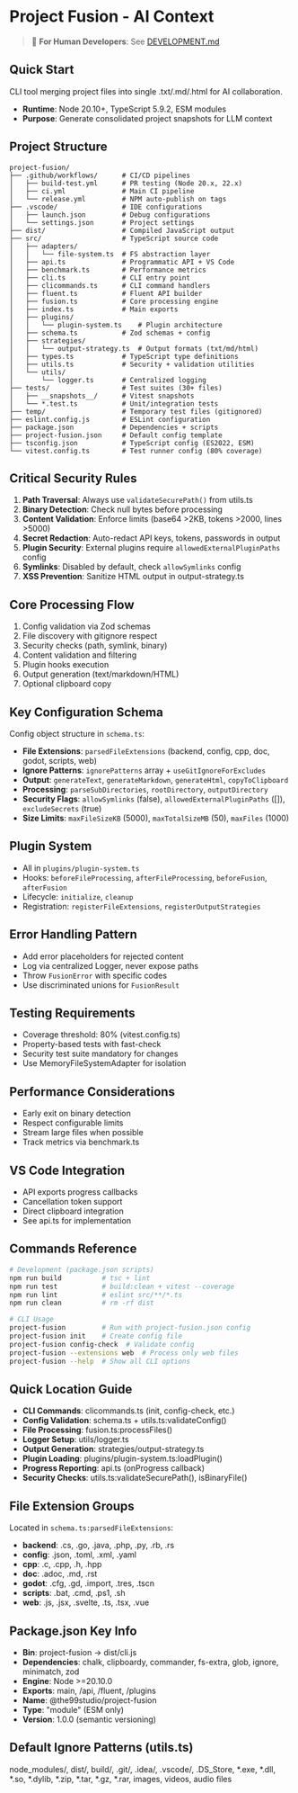 # Project Fusion - AI Context

> 📖 **For Human Developers**: See [DEVELOPMENT.md](./DEVELOPMENT.md)

## Quick Start
CLI tool merging project files into single .txt/.md/.html for AI collaboration.
- **Runtime**: Node 20.10+, TypeScript 5.9.2, ESM modules
- **Purpose**: Generate consolidated project snapshots for LLM context

## Project Structure
```
project-fusion/
├── .github/workflows/      # CI/CD pipelines
│   ├── build-test.yml      # PR testing (Node 20.x, 22.x)
│   ├── ci.yml              # Main CI pipeline
│   └── release.yml         # NPM auto-publish on tags
├── .vscode/                # IDE configurations
│   ├── launch.json         # Debug configurations
│   └── settings.json       # Project settings
├── dist/                   # Compiled JavaScript output
├── src/                    # TypeScript source code
│   ├── adapters/
│   │   └── file-system.ts  # FS abstraction layer
│   ├── api.ts              # Programmatic API + VS Code
│   ├── benchmark.ts        # Performance metrics
│   ├── cli.ts              # CLI entry point
│   ├── clicommands.ts      # CLI command handlers
│   ├── fluent.ts           # Fluent API builder
│   ├── fusion.ts           # Core processing engine
│   ├── index.ts            # Main exports
│   ├── plugins/
│   │   └── plugin-system.ts    # Plugin architecture
│   ├── schema.ts           # Zod schemas + config
│   ├── strategies/
│   │   └── output-strategy.ts  # Output formats (txt/md/html)
│   ├── types.ts            # TypeScript type definitions
│   ├── utils.ts            # Security + validation utilities
│   └── utils/
│       └── logger.ts       # Centralized logging
├── tests/                  # Test suites (30+ files)
│   ├── __snapshots__/      # Vitest snapshots
│   └── *.test.ts           # Unit/integration tests
├── temp/                   # Temporary test files (gitignored)
├── eslint.config.js        # ESLint configuration
├── package.json            # Dependencies + scripts
├── project-fusion.json     # Default config template
├── tsconfig.json           # TypeScript config (ES2022, ESM)
└── vitest.config.ts        # Test runner config (80% coverage)
```

## Critical Security Rules
1. **Path Traversal**: Always use `validateSecurePath()` from utils.ts
2. **Binary Detection**: Check null bytes before processing
3. **Content Validation**: Enforce limits (base64 >2KB, tokens >2000, lines >5000)
4. **Secret Redaction**: Auto-redact API keys, tokens, passwords in output
5. **Plugin Security**: External plugins require `allowedExternalPluginPaths` config
6. **Symlinks**: Disabled by default, check `allowSymlinks` config
7. **XSS Prevention**: Sanitize HTML output in output-strategy.ts

## Core Processing Flow
1. Config validation via Zod schemas
2. File discovery with gitignore respect
3. Security checks (path, symlink, binary)
4. Content validation and filtering
5. Plugin hooks execution
6. Output generation (text/markdown/HTML)
7. Optional clipboard copy

## Key Configuration Schema
Config object structure in `schema.ts`:
- **File Extensions**: `parsedFileExtensions` (backend, config, cpp, doc, godot, scripts, web)
- **Ignore Patterns**: `ignorePatterns` array + `useGitIgnoreForExcludes`
- **Output**: `generateText`, `generateMarkdown`, `generateHtml`, `copyToClipboard`
- **Processing**: `parseSubDirectories`, `rootDirectory`, `outputDirectory`
- **Security Flags**: `allowSymlinks` (false), `allowedExternalPluginPaths` ([]), `excludeSecrets` (true)
- **Size Limits**: `maxFileSizeKB` (5000), `maxTotalSizeMB` (50), `maxFiles` (1000)

## Plugin System
- All in `plugins/plugin-system.ts`
- Hooks: `beforeFileProcessing`, `afterFileProcessing`, `beforeFusion`, `afterFusion`
- Lifecycle: `initialize`, `cleanup`
- Registration: `registerFileExtensions`, `registerOutputStrategies`

## Error Handling Pattern
- Add error placeholders for rejected content
- Log via centralized Logger, never expose paths
- Throw `FusionError` with specific codes
- Use discriminated unions for `FusionResult`

## Testing Requirements
- Coverage threshold: 80% (vitest.config.ts)
- Property-based tests with fast-check
- Security test suite mandatory for changes
- Use MemoryFileSystemAdapter for isolation

## Performance Considerations
- Early exit on binary detection
- Respect configurable limits
- Stream large files when possible
- Track metrics via benchmark.ts

## VS Code Integration
- API exports progress callbacks
- Cancellation token support
- Direct clipboard integration
- See api.ts for implementation

## Commands Reference
```bash
# Development (package.json scripts)
npm run build          # tsc + lint
npm run test           # build:clean + vitest --coverage
npm run lint           # eslint src/**/*.ts
npm run clean          # rm -rf dist

# CLI Usage
project-fusion         # Run with project-fusion.json config
project-fusion init    # Create config file
project-fusion config-check  # Validate config
project-fusion --extensions web  # Process only web files
project-fusion --help  # Show all CLI options
```

## Quick Location Guide
- **CLI Commands**: clicommands.ts (init, config-check, etc.)
- **Config Validation**: schema.ts + utils.ts:validateConfig()
- **File Processing**: fusion.ts:processFiles()
- **Logger Setup**: utils/logger.ts
- **Output Generation**: strategies/output-strategy.ts
- **Plugin Loading**: plugins/plugin-system.ts:loadPlugin()
- **Progress Reporting**: api.ts (onProgress callback)
- **Security Checks**: utils.ts:validateSecurePath(), isBinaryFile()

## File Extension Groups
Located in `schema.ts:parsedFileExtensions`:
- **backend**: .cs, .go, .java, .php, .py, .rb, .rs
- **config**: .json, .toml, .xml, .yaml
- **cpp**: .c, .cpp, .h, .hpp
- **doc**: .adoc, .md, .rst
- **godot**: .cfg, .gd, .import, .tres, .tscn
- **scripts**: .bat, .cmd, .ps1, .sh
- **web**: .js, .jsx, .svelte, .ts, .tsx, .vue

## Package.json Key Info
- **Bin**: project-fusion -> dist/cli.js
- **Dependencies**: chalk, clipboardy, commander, fs-extra, glob, ignore, minimatch, zod
- **Engine**: Node >=20.10.0
- **Exports**: main, /api, /fluent, /plugins
- **Name**: @the99studio/project-fusion
- **Type**: "module" (ESM only)
- **Version**: 1.0.0 (semantic versioning)

## Default Ignore Patterns (utils.ts)
node_modules/, dist/, build/, .git/, .idea/, .vscode/, .DS_Store, *.exe, *.dll, *.so, *.dylib, *.zip, *.tar, *.gz, *.rar, images, videos, audio files